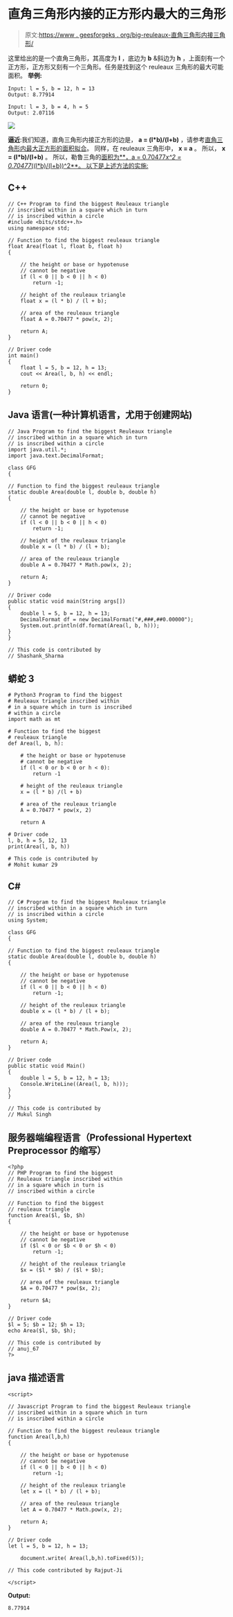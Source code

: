 # 直角三角形内接的正方形内最大的三角形

> 原文:[https://www . geesforgeks . org/big-reuleaux-直角三角形内接三角形/](https://www.geeksforgeeks.org/biggest-reuleaux-triangle-within-a-square-which-is-inscribed-within-a-right-angle-triangle/)

这里给出的是一个直角三角形，其高度为 **l** ，底边为 **b** &斜边为 **h** ，上面刻有一个正方形，正方形又刻有一个三角形。任务是找到这个 reuleaux 三角形的最大可能面积。
**举例:**

```
Input: l = 5, b = 12, h = 13
Output: 8.77914

Input: l = 3, b = 4, h = 5
Output: 2.07116
```

![](img/9dbbc2970f0e8ea33a29e7caa168801e.png)

**逼近**:我们知道，直角三角形内接正方形的边是， **a = (l*b)/(l+b)** ，请参考[直角三角形内最大正方形的面积拟合](https://www.geeksforgeeks.org/area-of-a-largest-square-fit-in-a-right-angle-triangle/)。
同样，在 reuleaux 三角形中， **x = a** 。
所以， **x = (l*b)/(l+b)** 。
所以，勒鲁三角的[面积为**，a = 0.70477*x^2 = 0.70477*((l*b)/(l+b))^2**。
以下是上述方法的实施:](https://www.geeksforgeeks.org/area-of-reuleaux-triangle/) 

## C++

```
// C++ Program to find the biggest Reuleaux triangle
// inscribed within in a square which in turn
// is inscribed within a circle
#include <bits/stdc++.h>
using namespace std;

// Function to find the biggest reuleaux triangle
float Area(float l, float b, float h)
{

    // the height or base or hypotenuse
    // cannot be negative
    if (l < 0 || b < 0 || h < 0)
        return -1;

    // height of the reuleaux triangle
    float x = (l * b) / (l + b);

    // area of the reuleaux triangle
    float A = 0.70477 * pow(x, 2);

    return A;
}

// Driver code
int main()
{
    float l = 5, b = 12, h = 13;
    cout << Area(l, b, h) << endl;

    return 0;
}
```

## Java 语言(一种计算机语言，尤用于创建网站)

```
// Java Program to find the biggest Reuleaux triangle
// inscribed within in a square which in turn
// is inscribed within a circle
import java.util.*;
import java.text.DecimalFormat;

class GFG
{

// Function to find the biggest reuleaux triangle
static double Area(double l, double b, double h)
{

    // the height or base or hypotenuse
    // cannot be negative
    if (l < 0 || b < 0 || h < 0)
        return -1;

    // height of the reuleaux triangle
    double x = (l * b) / (l + b);

    // area of the reuleaux triangle
    double A = 0.70477 * Math.pow(x, 2);

    return A;
}

// Driver code
public static void main(String args[])
{
    double l = 5, b = 12, h = 13;
    DecimalFormat df = new DecimalFormat("#,###,##0.00000");
    System.out.println(df.format(Area(l, b, h)));
}
}

// This code is contributed by
// Shashank_Sharma
```

## 蟒蛇 3

```
# Python3 Program to find the biggest
# Reuleaux triangle inscribed within
# in a square which in turn is inscribed
# within a circle
import math as mt

# Function to find the biggest
# reuleaux triangle
def Area(l, b, h):

    # the height or base or hypotenuse
    # cannot be negative
    if (l < 0 or b < 0 or h < 0):
        return -1

    # height of the reuleaux triangle
    x = (l * b) /(l + b)

    # area of the reuleaux triangle
    A = 0.70477 * pow(x, 2)

    return A

# Driver code
l, b, h = 5, 12, 13
print(Area(l, b, h))

# This code is contributed by
# Mohit kumar 29
```

## C#

```
// C# Program to find the biggest Reuleaux triangle
// inscribed within in a square which in turn
// is inscribed within a circle
using System;

class GFG
{

// Function to find the biggest reuleaux triangle
static double Area(double l, double b, double h)
{

    // the height or base or hypotenuse
    // cannot be negative
    if (l < 0 || b < 0 || h < 0)
        return -1;

    // height of the reuleaux triangle
    double x = (l * b) / (l + b);

    // area of the reuleaux triangle
    double A = 0.70477 * Math.Pow(x, 2);

    return A;
}

// Driver code
public static void Main()
{
    double l = 5, b = 12, h = 13;
    Console.WriteLine((Area(l, b, h)));
}
}

// This code is contributed by
// Mukul Singh
```

## 服务器端编程语言（Professional Hypertext Preprocessor 的缩写）

```
<?php
// PHP Program to find the biggest
// Reuleaux triangle inscribed within
// in a square which in turn is
// inscribed within a circle

// Function to find the biggest
// reuleaux triangle
function Area($l, $b, $h)
{

    // the height or base or hypotenuse
    // cannot be negative
    if ($l < 0 or $b < 0 or $h < 0)
        return -1;

    // height of the reuleaux triangle
    $x = ($l * $b) / ($l + $b);

    // area of the reuleaux triangle
    $A = 0.70477 * pow($x, 2);

    return $A;
}

// Driver code
$l = 5; $b = 12; $h = 13;
echo Area($l, $b, $h);

// This code is contributed by
// anuj_67
?>
```

## java 描述语言

```
<script>

// Javascript Program to find the biggest Reuleaux triangle
// inscribed within in a square which in turn
// is inscribed within a circle

// Function to find the biggest reuleaux triangle
function Area(l,b,h)
{

    // the height or base or hypotenuse
    // cannot be negative
    if (l < 0 || b < 0 || h < 0)
        return -1;

    // height of the reuleaux triangle
    let x = (l * b) / (l + b);

    // area of the reuleaux triangle
    let A = 0.70477 * Math.pow(x, 2);

    return A;
}

// Driver code
let l = 5, b = 12, h = 13;

    document.write( Area(l,b,h).toFixed(5));

// This code contributed by Rajput-Ji

</script>
```

**Output:** 

```
8.77914
```